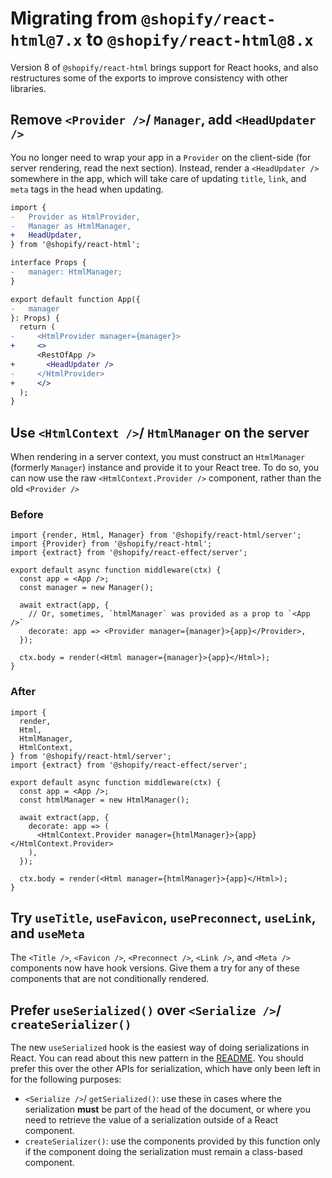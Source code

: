 # Migrating from `@shopify/react-html@7.x` to `@shopify/react-html@8.x`

Version 8 of `@shopify/react-html` brings support for React hooks, and also restructures some of the exports to improve consistency with other libraries.

## Remove `<Provider />`/ `Manager`, add `<HeadUpdater />`

You no longer need to wrap your app in a `Provider` on the client-side (for server rendering, read the next section). Instead, render a `<HeadUpdater />` somewhere in the app, which will take care of updating `title`, `link`, and `meta` tags in the head when updating.

```diff
import {
-   Provider as HtmlProvider,
-   Manager as HtmlManager,
+   HeadUpdater,
} from '@shopify/react-html';

interface Props {
-   manager: HtmlManager;
}

export default function App({
-   manager
}: Props) {
  return (
-     <HtmlProvider manager={manager}>
+     <>
      <RestOfApp />
+       <HeadUpdater />
-     </HtmlProvider>
+     </>
  );
}
```

## Use `<HtmlContext />`/ `HtmlManager` on the server

When rendering in a server context, you must construct an `HtmlManager` (formerly `Manager`) instance and provide it to your React tree. To do so, you can now use the raw `<HtmlContext.Provider />` component, rather than the old `<Provider />`

### Before

```tsx
import {render, Html, Manager} from '@shopify/react-html/server';
import {Provider} from '@shopify/react-html';
import {extract} from '@shopify/react-effect/server';

export default async function middleware(ctx) {
  const app = <App />;
  const manager = new Manager();

  await extract(app, {
    // Or, sometimes, `htmlManager` was provided as a prop to `<App />`
    decorate: app => <Provider manager={manager}>{app}</Provider>,
  });

  ctx.body = render(<Html manager={manager}>{app}</Html>);
}
```

### After

```tsx
import {
  render,
  Html,
  HtmlManager,
  HtmlContext,
} from '@shopify/react-html/server';
import {extract} from '@shopify/react-effect/server';

export default async function middleware(ctx) {
  const app = <App />;
  const htmlManager = new HtmlManager();

  await extract(app, {
    decorate: app => (
      <HtmlContext.Provider manager={htmlManager}>{app}</HtmlContext.Provider>
    ),
  });

  ctx.body = render(<Html manager={htmlManager}>{app}</Html>);
}
```

## Try `useTitle`, `useFavicon`, `usePreconnect`, `useLink`, and `useMeta`

The `<Title />`, `<Favicon />`, `<Preconnect />`, `<Link />`, and `<Meta />` components now have hook versions. Give them a try for any of these components that are not conditionally rendered.

## Prefer `useSerialized()` over `<Serialize />`/ `createSerializer()`

The new `useSerialized` hook is the easiest way of doing serializations in React. You can read about this new pattern in the [README](../README.md#in-your-application-code). You should prefer this over the other APIs for serialization, which have only been left in for the following purposes:

- `<Serialize />`/ `getSerialized()`: use these in cases where the serialization **must** be part of the head of the document, or where you need to retrieve the value of a serialization outside of a React component.
- `createSerializer()`: use the components provided by this function only if the component doing the serialization must remain a class-based component.
